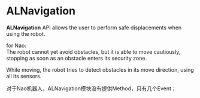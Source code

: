 ALNavigation
====

**ALNavigation** API allows the user to perform safe displacements when using the robot.

for Nao:   
The robot cannot yet avoid obstacles, but it is able to move cautiously, stopping as soon as an obstacle enters its security zone.

While moving, the robot tries to detect obstacles in its move direction, using all its sensors.

对于Nao机器人，ALNavigation模块没有提供Method，只有几个Event；
